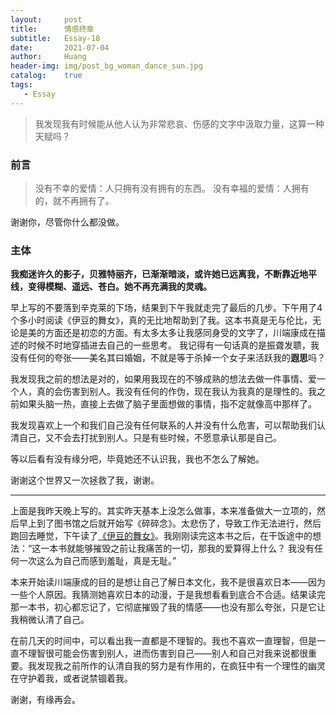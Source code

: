 ```yaml
---
layout:     post
title:      情感终章
subtitle:   Essay-18
date:       2021-07-04
author:     Huang
header-img: img/post_bg_woman_dance_sun.jpg
catalog:    true
tags:
   - Essay
---
```


> 我发现我有时候能从他人认为非常悲哀、伤感的文字中汲取力量，这算一种天赋吗？

### 前言

> 没有不幸的爱情：人只拥有没有拥有的东西。 没有幸福的爱情：人拥有的，就不再拥有了。

谢谢你，尽管你什么都没做。

### 主体

**我痴迷许久的影子，贝雅特丽齐，已渐渐暗淡，或许她已远离我，不断靠近地平线，变得模糊、遥远、苍白。她不再充满我的灵魂。**

早上写的不要落到辛克莱的下场，结果到下午我就走完了最后的几步。下午用了4个多小时阅读《伊豆的舞女》，真的无比地帮助到了我。这本书真是无与伦比，无论是美的方面还是初恋的方面。有太多太多让我感同身受的文字了，川端康成在描述的时候不时地穿插进去自己的一些思考。 我记得有一句话真的是振聋发聩，我没有任何的夸张——美名其曰婚姻，不就是等于杀掉一个女子来活跃我的**遐思**吗？

我发现我之前的想法是对的，如果用我现在的不够成熟的想法去做一件事情、爱一个人，真的会伤害到别人。我没有任何的作伪，现在我认为我真的是理性的。我之前如果头脑一热，直接上去做了脑子里面想做的事情，指不定就像高中那样了。

我发现喜欢上一个和我们自己没有任何联系的人并没有什么危害，可以帮助我们认清自己，又不会去打扰到别人。只是有些时候，不愿意承认那是自己。

等以后看有没有缘分吧，毕竟她还不认识我，我也不怎么了解她。

谢谢这个世界又一次拯救了我，谢谢。

---

上面是我昨天晚上写的。其实昨天基本上没怎么做事，本来准备做大一立项的，然后早上到了图书馆之后就开始写《碎碎念》。太悲伤了，导致工作无法进行，然后跑回去睡觉，下午读了[《伊豆的舞女》](https://book.douban.com/subject/25899960/)。我刚刚读完这本书之后，在干饭途中的想法：“这一本书就能够摧毁之前让我痛苦的一切，那我的爱算得上什么？ 我没有任何一次这么为自己而感到羞耻，真是无耻。”

本来开始读川端康成的目的是想让自己了解日本文化，我不是很喜欢日本——因为一些个人原因。我猜测她喜欢日本的动漫，于是我想看看到底合不合适。结果读完那一本书，初心都忘记了，它彻底摧毁了我的情感——也没有那么夸张，只是它让我稍微认清了自己。

在前几天的时间中，可以看出我一直都是不理智的。我也不喜欢一直理智，但是一直不理智很可能会伤害到别人，进而伤害到自己——别人和自己对我来说都很重要。我发现我之前所作的认清自我的努力是有作用的，在疯狂中有一个理性的幽灵在守护着我，或者说禁锢着我。

谢谢，有缘再会。

